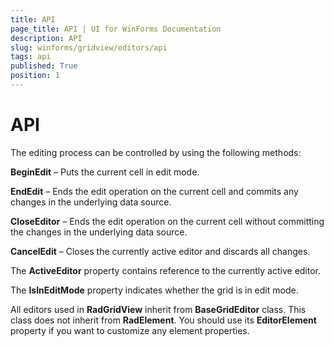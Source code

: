 ```yaml
---
title: API
page_title: API | UI for WinForms Documentation
description: API
slug: winforms/gridview/editors/api
tags: api
published: True
position: 1
---
```


# API

The editing process can be controlled by using the following methods:

__BeginEdit__ – Puts the current cell in edit mode.

__EndEdit__ – Ends the edit operation on the current cell and commits any changes in the underlying data source.

__CloseEditor__ – Ends the edit operation on the current cell without committing the changes in the underlying data source.

__CancelEdit__ – Closes the currently active editor and discards all changes.

The __ActiveEditor__ property contains reference to the currently active editor. 

The __IsInEditMode__ property indicates whether the grid is in edit mode.

All editors used in __RadGridView__ inherit from __BaseGridEditor__ class. This class does not inherit from __RadElement__. You should use its __EditorElement__ property if you want to customize any element properties.

